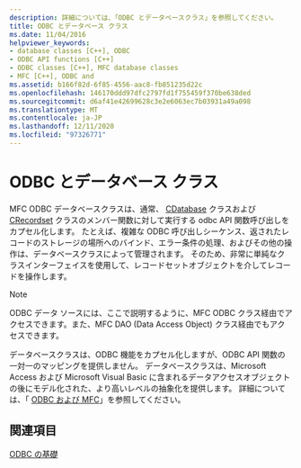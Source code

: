 ```yaml
---
description: 詳細については、「ODBC とデータベースクラス」を参照してください。
title: ODBC とデータベース クラス
ms.date: 11/04/2016
helpviewer_keywords:
- database classes [C++], ODBC
- ODBC API functions [C++]
- ODBC classes [C++], MFC database classes
- MFC [C++], ODBC and
ms.assetid: b166f82d-6f85-4556-aac8-fb851235d22c
ms.openlocfilehash: 146170ddd97dfc2797fd1f755459f370be638ded
ms.sourcegitcommit: d6af41e42699628c3e2e6063ec7b03931a49a098
ms.translationtype: MT
ms.contentlocale: ja-JP
ms.lasthandoff: 12/11/2020
ms.locfileid: "97326771"
---
```

# <a name="odbc-and-the-database-classes"></a>ODBC とデータベース クラス

MFC ODBC データベースクラスは、通常、 [CDatabase](../../mfc/reference/cdatabase-class.md) クラスおよび [CRecordset](../../mfc/reference/crecordset-class.md) クラスのメンバー関数に対して実行する odbc API 関数呼び出しをカプセル化します。 たとえば、複雑な ODBC 呼び出しシーケンス、返されたレコードのストレージの場所へのバインド、エラー条件の処理、およびその他の操作は、データベースクラスによって管理されます。 そのため、非常に単純なクラスインターフェイスを使用して、レコードセットオブジェクトを介してレコードを操作します。

> [!NOTE]
> ODBC データ ソースには、ここで説明するように、MFC ODBC クラス経由でアクセスできます。また、MFC DAO (Data Access Object) クラス経由でもアクセスできます。

データベースクラスは、ODBC 機能をカプセル化しますが、ODBC API 関数の一対一のマッピングを提供しません。 データベースクラスは、Microsoft Access および Microsoft Visual Basic に含まれるデータアクセスオブジェクトの後にモデル化された、より高いレベルの抽象化を提供します。 詳細については、「 [ODBC および MFC](../../data/odbc/odbc-and-mfc.md)」を参照してください。

## <a name="see-also"></a>関連項目

[ODBC の基礎](../../data/odbc/odbc-basics.md)
